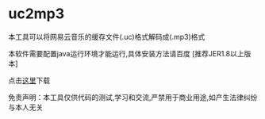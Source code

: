 # uc2mp3
本工具可以将网易云音乐的缓存文件(.uc)格式解码成(.mp3)格式

本软件需要配置java运行环境才能运行,具体安装方法请百度 [推荐JER1.8以上版本]

点击[这里](https://github.com/c223i/uc2mp3/releases)下载

免责声明：本工具仅供代码的测试,学习和交流,严禁用于商业用途,如产生法律纠纷与本人无关